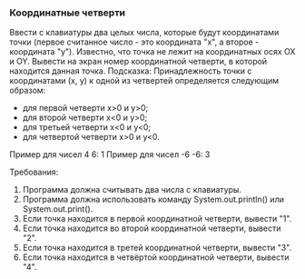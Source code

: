 
### Координатные четверти

Ввести с клавиатуры два целых числа, которые будут координатами точки (первое считанное число - это координата &quot;x&quot;,
а второе - координата &quot;y&quot;). Известно, что точка не лежит на координатных осях OX и OY.
Вывести на экран номер координатной четверти, в которой находится данная точка.
Подсказка:
Принадлежность точки с координатами (x, y) к одной из четвертей определяется следующим образом:
- для первой четверти x&gt;0 и y&gt;0;
- для второй четверти x&lt;0 и y&gt;0;
- для третьей четверти x&lt;0 и y&lt;0;
- для четвертой четверти x&gt;0 и y&lt;0.

Пример для чисел 4 6:
1
Пример для чисел -6 -6:
3


Требования:
1.	Программа должна считывать два числа c клавиатуры.
2.	Программа должна использовать команду System.out.println() или System.out.print().
3.	Если точка находится в первой координатной четверти, вывести &quot;1&quot;.
4.	Если точка находится во второй координатной четверти, вывести &quot;2&quot;.
5.	Если точка находится в третей координатной четверти, вывести &quot;3&quot;.
6.	Если точка находится в четвёртой координатной четверти, вывести &quot;4&quot;.


